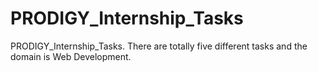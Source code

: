 # PRODIGY_Internship_Tasks
PRODIGY_Internship_Tasks. There are totally five different tasks and the domain is Web Development.
